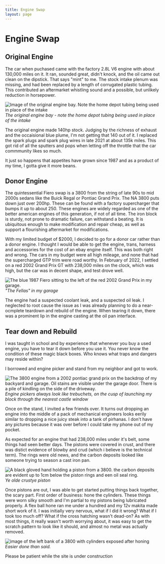 ```yaml
---
title: Engine Swap
layout: page
---
```

# Engine Swap

## Original Engine

The car when puchased came with the factory 2.8L V6 engine with about 130,000 miles on it. It ran, sounded great, didn't knock, and the oil came out clean on the dipstick. That says "mint" to me. The stock intake plenum was missing, and had been replaced by a length of corrugated plastic tubing. This contributed an aftermarket whistling sound and a possible, but unlikely reduction in horsepower.

![Image of the original engine bay. Note the home depot tubing being used in place of the intake](/docs/assets/engine_bay.jpg)
*The original engine bay - note the home depot tubing being used in place of the intake*

The original engine made 140hp stock. Judging by the richness of exhaust and the occaisional blue plume, I'm not getting that 140 out of it. I replaced the spark plugs and spark plug wires in late 2021 at about 135k miles. This got rid of all the sputters and pops when letting off the throttle that the car commmunity likes so much.

It just so happens that appetites have grown since 1987 and as a product of my time, I gotta give it more beans.

## Donor Engine

The quintessential Fiero swap is a 3800 from the string of late 90s to mid 2000s sedans like the Buick Regal or Pontiac Grand Prix. The NA 3800 puts down just over 200hp. These can be found with a factory supercharger that bumps it up to about 250. These engines are widely regarded as one of the better american engines of this generation, if not of all time. The iron block is sturdy, not prone to dramatic failure, can withstand a beating. It is ubiquitous enough to make modification and repair cheap, as well as support a flourishing aftermarket for modifications.

With my limited budget of $2000, I decided to go for a donor car rather than a donor engine. I thought I would be able to get the engine, trans, harness and accessories for the cost of an ebay engine itself. This was both right and wrong. The cars in my budget were all high mileage, and none that had the supercharged GTP trim were road worthy. In February of 2022, I settled on a red 2002 Grand Prix GT with 238,000 miles on the clock, which was high, but the car was in decent shape, and test drove well.

![The blue 1987 Fiero sitting to the left of the red 2002 Grand Prix in my garage.](/docs/assets/the_fellas.jpg)
*"The Fellas" in my garage*

The engine had a suspected coolant leak, and a suspected oil leak. I neglected to root cause the issue as I was already planning to do a near-ocmplete teardown and rebuild of the engine. When tearing it down, there was a prominent lip in the engine casting at the oil pan interface. 

## Tear down and Rebuild

I was taught in school and by experience that whenever you buy a used engine, you have to tear it down before you use it. You never know the condition of these magic black boxes. Who knows what traps and dangers may reside within?

I borrowed and engine picker and stand from my neighbor and got to work.

![The 3800 engine from a 2002 pontiac grand prix on the backdrop of my backyard and garage. Oil stains are visible under the garage door. There is a pile of kindling on the side of the driveway.](/docs/assets/3800_escapee.jpg)
*Engine pickers always look like trebuchets, on the cusp of launching my block through the nearest castle window*

Once on the stand, I invited a few friends over. It turns out dropping an engine into the middle of a pack of mechanical engineers looks eerily similar to dropping a nice juicy steak into a tank of pirhanas. I don't have any pictures because it was over before I could take my phone out of my pocket.

As expected for an engine that had 238,000 miles under it's belt, some things had seen better days. The pistons were covered in crust, and there was distict evidence of blowby and crud (which i believe is the technical term). The rings were old news, and the carbon deposits looked like someone trying to season a cast iron pan.

![A black gloved hand holding a piston from a 3800. the carbon deposits are evident up to 1cm below the piston rings and een oil seal ring.](/docs/assets/crusty_piston.jpg)
*Ye olde crustye piston*

Once pistons are out, I was able to get started putting things back together, the scary part. First order of business: hone the cylinders. These things were worn silky smooth and I'm partial to my pistons being lubricated properly. A flex ball hone ran me under a hundred and my 12v makita made short work of it. I was initially very nervous, what if I did it wrong? What if I took too much off? What if the cross hatching wasn't dead-on? As with most things, it really wasn't worth worrying about, it was easy to get the scratch pattern to look like it should, and almost no metal was actually removed.

![image of the left bank of a 3800 with cylinders exposed after honing](/docs/assets/honed_cylinders.jpg)
*Easier done than said.*	

Please be patient while the site is under construction